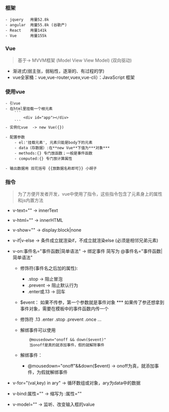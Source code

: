 ### 框架

    - jquery   用量52.8k
    - angular  用量55.8k (谷歌产)
    - React    用量141k
    - Vue      用量155k

### Vue

> 基于-> MVVM框架 (Model View View Model) (双向驱动)

- 渐进式(弱主张，弱粘性，逐渐的、有过程的学)
- vue全家桶：vue,vue-router,vuex,vue-cli）：JavaScript 框架

### 使用vue
    - 引vue
    - 在html里挂载一个根元素
        ```
            <div id="app"></div>
        ```
    - 实例化vue  -> new Vue({})

    - 配置参数
        - el:'挂载元素', 元素只能是body下的元素
        - data（存数据）:在**new Vue**下值为***对象***
        - methods:{} 专门放函数；一般是事件函数
        - computed:{} 专门放计算属性
        
    - 输出数据用 双花括号 {{放数据名称即可}} 小胡子

### 指令

> 为了方便开发者开发，vue中使用了指令，这些指令包含了元素身上的属性和js内置方法

- v-text="" -> innerText
- v-html="" -> innerHTML
- v-show="" -> display:block|none
- v-if|v-else -> 条件成立就渲染if，不成立就渲染else (必须是相邻兄弟元素)  

- v-on:事件名="事件函数|简单语法" -> 绑定事件 简写为 @事件名="事件函数|简单语法"
    - 修饰符(事件名之后加的属性):
        - .stop -> 阻止冒泡
        - .prevent -> 阻止默认行为
        - .enter或.13 -> 回车

    - $event： 
        如果不传参，第一个参数就是事件对象
        *** 如果传了参还想拿到事件对象，需要在模板中的事件函数内传一个

    - 修饰符  .13  .enter .stop  .prevent .once ...
    - 解绑事件可以使用
        ```
            @mousedown="onoff && down($event)"
            当onoff是真的就添加事件，假的就解除事件
        ```

    - 解绑事件：
        - @mousedown="onoff"&&down($event) -> onoff为真，就添加事件，为假就解绑事件

- v-for="(val,key) in ary" -> 循环数组或对象，ary为data中的数据

- v-bind:属性=""  -> 缩写为 :属性=""

- v-model="" -> 监听、改变输入框的value


